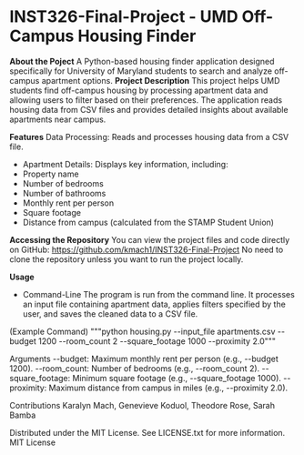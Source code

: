 # INST326-Final-Project - UMD Off-Campus Housing Finder
**About the Poject**
A Python-based housing finder application designed specifically for University of Maryland students to search and analyze off-campus apartment options.
**Project Description**
This project helps UMD students find off-campus housing by processing apartment data and allowing users to filter based on their preferences. The application reads housing data from CSV files and provides detailed insights about available apartments near campus. 

**Features**
Data Processing: Reads and processes housing data from a CSV file.
- Apartment Details: Displays key information, including:
- Property name
- Number of bedrooms
- Number of bathrooms
- Monthly rent per person
- Square footage
- Distance from campus (calculated from the STAMP Student Union)

**Accessing the Repository**
You can view the project files and code directly on GitHub:
https://github.com/kmach1/INST326-Final-Project
No need to clone the repository unless you want to run the project locally.

**Usage**
- Command-Line
The program is run from the command line. It processes an input file containing apartment data, applies filters specified by the user, and saves the cleaned data to a CSV file.

(Example Command)
"""python housing.py --input_file apartments.csv --budget 1200 --room_count 2 --square_footage 1000 --proximity 2.0"""

Arguments
--budget: Maximum monthly rent per person (e.g., --budget 1200).
--room_count:  Number of bedrooms (e.g., --room_count 2).
--square_footage:  Minimum square footage (e.g., --square_footage 1000).
--proximity: Maximum distance from campus in miles (e.g., --proximity 2.0).


Contributions 
Karalyn Mach, Genevieve Koduol, Theodore Rose, Sarah Bamba

Distributed under the MIT License. See LICENSE.txt for more information.
MIT License




